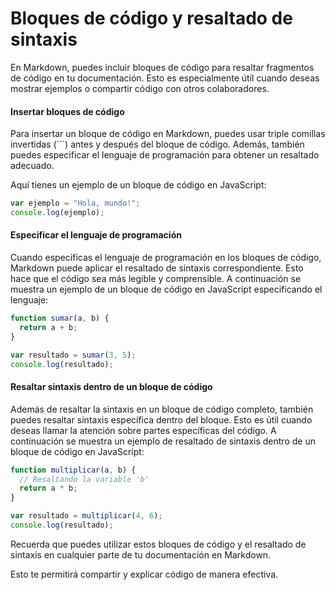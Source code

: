 # Bloques de código y resaltado de sintaxis

En Markdown, puedes incluir bloques de código para resaltar fragmentos de código en tu documentación. Esto es especialmente útil cuando deseas mostrar ejemplos o compartir código con otros colaboradores.

#### Insertar bloques de código

Para insertar un bloque de código en Markdown, puedes usar triple comillas invertidas (\```) antes y después del bloque de código. Además, también puedes especificar el lenguaje de programación para obtener un resaltado adecuado.

Aquí tienes un ejemplo de un bloque de código en JavaScript:

```javascript
var ejemplo = "Hola, mundo!";
console.log(ejemplo);
```

#### Especificar el lenguaje de programación

Cuando especificas el lenguaje de programación en los bloques de código, Markdown puede aplicar el resaltado de sintaxis correspondiente. Esto hace que el código sea más legible y comprensible. A continuación se muestra un ejemplo de un bloque de código en JavaScript especificando el lenguaje:

```javascript
function sumar(a, b) {
  return a + b;
}

var resultado = sumar(3, 5);
console.log(resultado);
```

#### Resaltar sintaxis dentro de un bloque de código

Además de resaltar la sintaxis en un bloque de código completo, también puedes resaltar sintaxis específica dentro del bloque. Esto es útil cuando deseas llamar la atención sobre partes específicas del código. A continuación se muestra un ejemplo de resaltado de sintaxis dentro de un bloque de código en JavaScript:

```javascript
function multiplicar(a, b) {
  // Resaltando la variable 'b'
  return a * b;
}

var resultado = multiplicar(4, 6);
console.log(resultado);
```

Recuerda que puedes utilizar estos bloques de código y el resaltado de sintaxis en cualquier parte de tu documentación en Markdown.

Esto te permitirá compartir y explicar código de manera efectiva.
